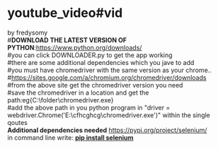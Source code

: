 # youtube_video#vid
by fredysomy<br>
#<b>DOWNLOAD THE LATEST VERSION OF PYTHON</b>:https://www.python.org/downloads/<br>
#you can click DOWNLOADER.py to get the app working<br>
#there are some additional dependencies which you jave to add<br>
#you must have chromedriver with the same version as your chrome..<br>
#https://sites.google.com/a/chromium.org/chromedriver/downloads<br>
#from the above site get the chromedriver version you need<br>
#save the chromedriver in a location and get the path:eg{C:\folder\chromedriver.exe}<br>
#add the above path in you python program in "driver = webdriver.Chrome('E:\cfhcghcg\chromedriver.exe')" within the single qoutes<br>
<b>Additional dependencies needed</b>
  https://pypi.org/project/selenium/<br>
  in command line write: <b><u>pip install selenium</u></b><br>
